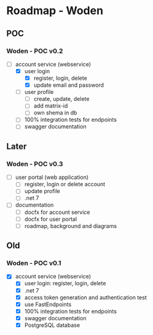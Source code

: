 # Roadmap - Woden

## POC

### Woden - POC v0.2

- [ ] account service (webservice)
  - [x] user login
    - [x] register, login, delete
    - [x] update email and password
  - [ ] user profile
    - [ ] create, update, delete
    - [ ] add matrix-id
    - [ ] own shema in db
  - [ ] 100% integration tests for endpoints
  - [ ] swagger documentation

## Later

### Woden - POC v0.3

- [ ] user portal (web application)
  - [ ] register, login or delete account
  - [ ] update profile
  - [ ] .net 7
- [ ] documentation
    - [ ] docfx for account service
    - [ ] docfx for user portal
    - [ ] roadmap, background and diagrams

## Old

### Woden - POC v0.1

- [x] account service (webservice)
  - [x] user login: register, login, delete
  - [x] .net 7
  - [x] access token generation and authentication test
  - [x] use FastEndpoints
  - [x] 100% integration tests for endpoints
  - [x] swagger documentation
  - [x] PostgreSQL database 
